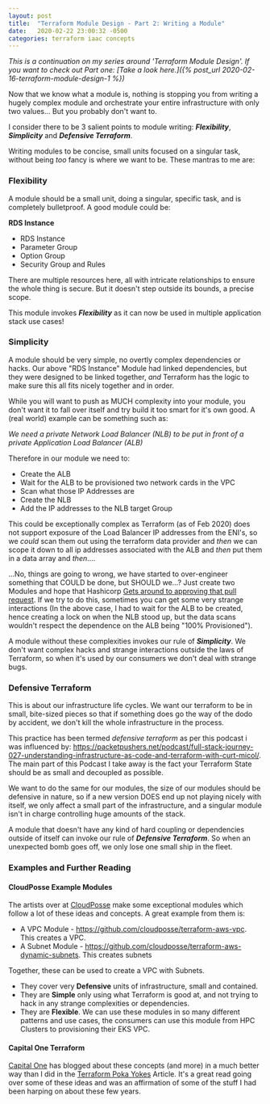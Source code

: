 ```yaml
---
layout: post
title:  "Terraform Module Design - Part 2: Writing a Module"
date:   2020-02-22 23:00:32 -0500
categories: terraform iaac concepts
---
```


*This is a continuation on my series around 'Terraform Module Design'. If you want to check out Part one: [Take a look here.]({% post_url 2020-02-16-terraform-module-design-1 %})*

Now that we know what a module is, nothing is stopping you from writing a hugely complex module and orchestrate your entire infrastructure with only two values... But you probably don't want to.

I consider there to be 3 salient points to module writing: ***Flexibility***, ***Simplicity*** and ***Defensive Terraform***.

Writing modules to be concise, small units focused on a singular task, without being *too* fancy is where we want to be. These mantras to me are:
### Flexibility

A module should be a small unit, doing a singular, specific task, and is completely bulletproof. A good module could be:

**RDS Instance**
- RDS Instance
- Parameter Group
- Option Group
- Security Group and Rules

There are multiple resources here, all with intricate relationships to ensure the whole thing is secure. But it doesn't step outside its bounds, a precise scope.

This module invokes ***Flexibility*** as it can now be used in multiple application stack use cases!


### Simplicity

A module should be very simple, no overtly complex dependencies or hacks. Our above "RDS Instance" Module had linked dependencies, but they were designed to be linked together, *and* Terraform has the logic to make sure this all fits nicely together and in order. 

While you will want to push as MUCH complexity into your module, you don't want it to fall over itself and try build it too smart for it's own good. A (real world) example can be something such as:

*We need a private Network Load Balancer (NLB) to be put in front of a private Application Load Balancer (ALB)*

Therefore in our module we need to:
- Create the ALB
- Wait for the ALB to be provisioned two network cards in the VPC
- Scan what those IP Addresses are
- Create the NLB
- Add the IP addresses to the NLB target Group


This could be exceptionally complex as Terraform (as of Feb 2020) does not support exposure of the Load Balancer IP addresses from the ENI's, so we *could* scan them out using the terraform data provider and *then* we can scope it down to all ip addresses associated with the ALB and *then* put them in a data array and *then*....

...No, things are going to wrong, we have started to over-engineer something that COULD be done, but SHOULD we...? Just create two Modules and hope that Hashicorp [Gets around to approving that pull request](https://github.com/terraform-providers/terraform-provider-aws/pull/2901). If we try to do this, sometimes you can get some very strange interactions (In the above case, I had to wait for the ALB to be created, hence creating a lock on when the NLB stood up, but the data scans wouldn't respect the dependence on the ALB being "100% Provisioned").

A module without these complexities invokes our rule of ***Simplicity***. We don't want complex hacks and strange interactions outside the laws of Terraform, so when it's used by our consumers we don't deal with strange bugs.

### Defensive Terraform

This is about our  infrastructure life cycles. We want our terraform to be in small, bite-sized pieces so that if something does go the way of the dodo by accident, we don't kill the whole infrastructure in the process.

This practice has been termed *defensive terraform* as per this podcast i was influenced by: <https://packetpushers.net/podcast/full-stack-journey-027-understanding-infrastructure-as-code-and-terraform-with-curt-micol/>. The main part of this Podcast I take away is the fact your Terraform State should be as small and decoupled as possible.

We want to do the same for our modules, the size of our modules should be defensive in nature, so if a new version DOES end up not playing nicely with itself, we only affect a small part of the infrastructure, and a singular module isn't in charge controlling huge amounts of the stack.

A module that doesn't have any kind of hard coupling or dependencies outside of itself can invoke our rule of ***Defensive Terraform***. So when an unexpected bomb goes off, we only lose one small ship in the fleet.


### Examples and Further Reading
#### CloudPosse Example Modules
The artists over at [CloudPosse](https://github.com/cloudposse) make some exceptional modules which follow a lot of these ideas and concepts. A great example from them is:
- A VPC Module - <https://github.com/cloudposse/terraform-aws-vpc>. This creates a VPC.
- A Subnet Module - <https://github.com/cloudposse/terraform-aws-dynamic-subnets>. This creates subnets

Together, these can be used to create a VPC with Subnets. 
- They cover very **Defensive** units of infrastructure, small and contained.
- They are **Simple** only using what Terraform is good at, and not trying to hack in any strange complexities or dependencies.
- They are **Flexible**. We can use these modules in so many different patterns and use cases, the consumers can use this module from HPC Clusters to provisioning their EKS VPC.

#### Capital One Terraform
[Capital One](https://medium.com/capital-one-tech) has blogged about these concepts (and more) in a much better way than I did in the [Terraform Poka Yokes](https://medium.com/capital-one-tech/terraform-poka-yokes-writing-effective-scalable-dynamic-and-error-resistant-terraform-dcbd6a0ada6a) Article. It's a great read going over some of these ideas and was an affirmation of some of the stuff I had been harping on about these few years.